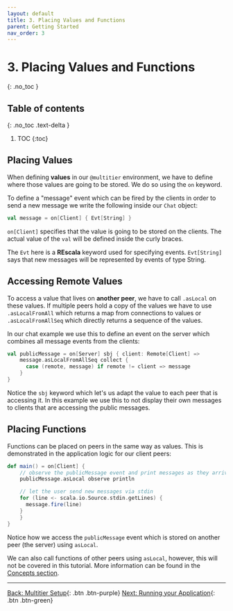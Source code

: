 ```yaml
---
layout: default
title: 3. Placing Values and Functions
parent: Getting Started
nav_order: 3
---
```

<h1> 3. Placing Values and Functions </h1>
{: .no_toc }

## Table of contents
{: .no_toc .text-delta }

1. TOC
{:toc}

## Placing Values

When defining **values** in our `@multitier` environment, we have to define where those values are going to be stored. We do so using the `on` keyword.

To define a "message" event which can be fired by the clients in order to send a new message we write the following inside our `Chat` object:

```scala
val message = on[Client] { Evt[String] }
```

`on[Client]` specifies that the value is going to be stored on the clients. The actual value of the `val` will be defined inside the curly braces.

The `Evt` here is a **REscala** keyword used for specifying events. `Evt[String]` says that new messages will be represented by events of type String.

## Accessing Remote Values

To access a value that lives on **another peer**, we have to call `.asLocal` on these values.
If multiple peers hold a copy of the values we have to use `.asLocalFromAll` which returns a map from connections to values or `.asLocalFromAllSeq` which directly returns a sequence of the values.

In our chat example we use this to define an event on the server which combines all message events from the clients:

```scala
val publicMessage = on[Server] sbj { client: Remote[Client] =>
    message.asLocalFromAllSeq collect {
      case (remote, message) if remote != client => message
    }
}
```

Notice the `sbj` keyword which let's us adapt the value to each peer that is accessing it. In this example we use this to not display their own messages to clients that are accessing the public messages.

## Placing Functions

Functions can be placed on peers in the same way as values. This is demonstrated in the application logic for our client peers:

```scala
def main() = on[Client] {
    // observe the publicMessage event and print messages as they arrive
    publicMessage.asLocal observe println

    // let the user send new messages via stdin
    for (line <- scala.io.Source.stdin.getLines) {
      message.fire(line)
    }
    }
}
```

Notice how we access the `publicMessage` event which is stored on another peer (the server) using `asLocal`.

We can also call functions of other peers using `asLocal`, however, this will not be covered in this tutorial. More information can be found in the [Concepts section](../concepts/remote_calls).

---
[Back: Multitier Setup](multitier_setup.html){: .btn .btn-purple}
[Next: Running your Application](execution.html){: .btn .btn-green}

